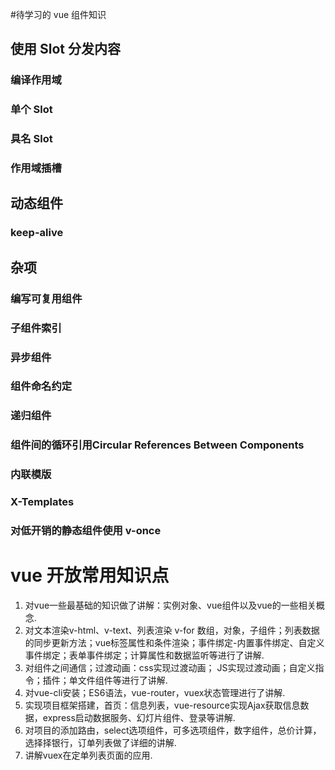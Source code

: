 #待学习的 vue 组件知识
## 使用 Slot 分发内容
### 编译作用域
### 单个 Slot
### 具名 Slot
### 作用域插槽
## 动态组件
### keep-alive
## 杂项
### 编写可复用组件
### 子组件索引
### 异步组件
### 组件命名约定
### 递归组件
### 组件间的循环引用Circular References Between Components
### 内联模版
### X-Templates
### 对低开销的静态组件使用 v-once

# vue 开放常用知识点
1. 对vue一些最基础的知识做了讲解：实例对象、vue组件以及vue的一些相关概念.
2. 对文本渲染v-html、v-text、列表渲染 v-for 数组，对象，子组件；列表数据的同步更新方法；vue标签属性和条件渲染；事件绑定-内置事件绑定、自定义事件绑定；表单事件绑定；计算属性和数据监听等进行了讲解.
3. 对组件之间通信；过渡动画：css实现过渡动画； JS实现过渡动画；自定义指令；插件；单文件组件等进行了讲解.
4. 对vue-cli安装；ES6语法，vue-router，vuex状态管理进行了讲解.
5. 实现项目框架搭建，首页：信息列表，vue-resource实现Ajax获取信息数据，express启动数据服务、幻灯片组件、登录等讲解.
6. 对项目的添加路由，select选项组件，可多选项组件，数字组件，总价计算，选择择银行，订单列表做了详细的讲解.
7. 讲解vuex在定单列表页面的应用.